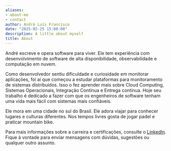 ```yaml
---
aliases:
- about-me
- contact
author: André Luís Francisco
date: "2025-02-25 15:00:00"
description: A little about myself
title: About
---
```


André escreve e opera software para viver. Ele tem experiência com desenvolvimento de software de alta disponibilidade, observabilidade e computação em nuvem.

Como desenvolvedor sentiu dificuldade e curiosidade em monitorar aplicações, foi aí que começou a estudar plataformas para monitoramento de sistemas distribuídos. Isso o fez aprender mais sobre Cloud Computing, Sistemas Operacionais, Integração Contínua e Entrega contínua. Hoje seu trabalho é dedicado a fazer com que os engenheiros de software tenham uma vida mais fácil com sistemas mais confiáveis.

Ele mora em uma cidade no sul do Brasil. Ele adora viajar para conhecer lugares e culturas diferentes. Nos tempos livres gosta de jogar padel e praticar mountain bike.

Para mais informações sobre a carreira e certificações, consulte o [LinkedIn](https://www.linkedin.com/in/andrefrco/). Fique à vontade para enviar mensagens com dúvidas, sugestões ou qualquer outro assunto.
